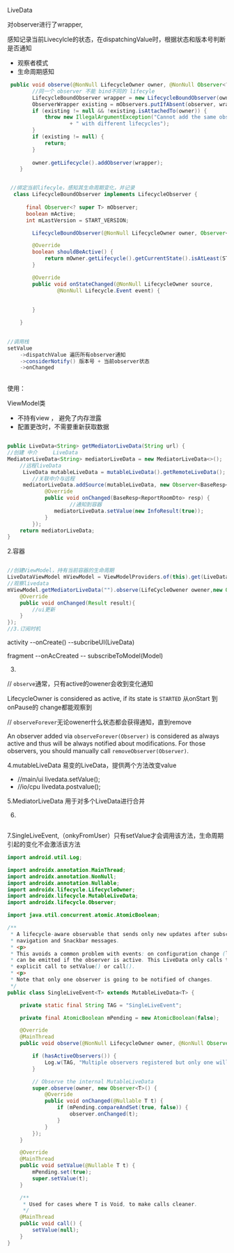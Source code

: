 LiveData

对observer进行了wrapper,

感知记录当前Livecylcle的状态，在dispatchingValue时，根据状态和版本号判断是否通知

- 观察者模式
- 生命周期感知

```java
 public void observe(@NonNull LifecycleOwner owner, @NonNull Observer<? super T> observer) {
		//同一个 observer 不能 bind不同的 lifecyle 
        LifecycleBoundObserver wrapper = new LifecycleBoundObserver(owner, observer);
        ObserverWrapper existing = mObservers.putIfAbsent(observer, wrapper);
        if (existing != null && !existing.isAttachedTo(owner)) {
            throw new IllegalArgumentException("Cannot add the same observer"
                    + " with different lifecycles");
        }
        if (existing != null) {
            return;
        }
		
        owner.getLifecycle().addObserver(wrapper);
    }


 //绑定当前lifecyle，感知其生命周期变化，并记录
  class LifecycleBoundObserver implements LifecycleObserver {
	
      final Observer<? super T> mObserver;
      boolean mActive;
      int mLastVersion = START_VERSION;

        LifecycleBoundObserver(@NonNull LifecycleOwner owner, Observer<? super T> observer)

        @Override
        boolean shouldBeActive() {
            return mOwner.getLifecycle().getCurrentState().isAtLeast(STARTED);
        }

        @Override
        public void onStateChanged(@NonNull LifecycleOwner source,
                @NonNull Lifecycle.Event event) {
				
      				
        }

    }

 
//调用栈
setValue
    ->dispatchValue 遍历所有observer通知
    ->considerNotify() 版本号 + 当前observer状态
    ->onChanged
    

```

使用：

ViewModel类

- 不持有view ，  避免了内存泄露
- 配置更改时，不需要重新获取数据



```java

public LiveData<String> getMediatorLiveData(String url) {
//创建 中介     LiveData
MediatorLiveData<String> mediatorLiveData = new MediatorLiveData<>();
	//远程liveData
	 LiveData mutableLiveData = mutableLiveData().getRemoteLiveData();
		//关联中介与远程
	 mediatorLiveData.addSource(mutableLiveData, new Observer<BaseResp<String>>() {
            @Override
            public void onChanged(BaseResp<ReportRoomDto> resp) {
					//通知到容器
               mediatorLiveData.setValue(new InfoResult(true));
            }
        });	  	
	return mediatorLiveData;
}
```



2.容器

```java

//创建ViewModel，持有当前容器的生命周期
LiveDataViewModel mViewModel = ViewModelProviders.of(this).get(LiveDataViewModel.class);
//观察livedata
mViewModel.getMediatorLiveData("").observe(LifeCycleOwener owener,new Observer<Result>(){
    @Override
    public void onChanged(Result result){
        //ui更新
    }   
});
//3.订阅时机
```

activity --onCreate() --subcribeUI(LiveData)

fragment --onAcCreated -- subscribeToModel(Model)

3.
// `observe`通常，只有active的owener会收到变化通知

 LifecycleOwner is considered as active, if its state is `STARTED`     从onStart 到 onPause的 change都能观察到



// `observeForever`无论owener什么状态都会获得通知，直到remove

An observer added via `observeForever(Observer)` is considered as always active and thus will be always notified about modifications. For those observers, you should manually call `removeObserver(Observer)`.

4.mutableLiveData 易变的LiveData，提供两个方法改变value

- //main/ui   livedata.setValue();
- //io/cpu    livedata.postvalue();

5.MediatorLiveData 用于对多个LiveData进行合并

6.

````java

````

7.SingleLiveEvent,（onkyFromUser）只有setValue才会调用该方法，生命周期引起的变化不会激活该方法

```java
import android.util.Log;

import androidx.annotation.MainThread;
import androidx.annotation.NonNull;
import androidx.annotation.Nullable;
import androidx.lifecycle.LifecycleOwner;
import androidx.lifecycle.MutableLiveData;
import androidx.lifecycle.Observer;

import java.util.concurrent.atomic.AtomicBoolean;

/**
 * A lifecycle-aware observable that sends only new updates after subscription, used for events like
 * navigation and Snackbar messages.
 * <p>
 * This avoids a common problem with events: on configuration change (like rotation) an update
 * can be emitted if the observer is active. This LiveData only calls the observable if there's an
 * explicit call to setValue() or call().
 * <p>
 * Note that only one observer is going to be notified of changes.
 */
public class SingleLiveEvent<T> extends MutableLiveData<T> {

    private static final String TAG = "SingleLiveEvent";

    private final AtomicBoolean mPending = new AtomicBoolean(false);

    @Override
    @MainThread
    public void observe(@NonNull LifecycleOwner owner, @NonNull Observer<? super T> observer) {

        if (hasActiveObservers()) {
            Log.w(TAG, "Multiple observers registered but only one will be notified of changes.");
        }

        // Observe the internal MutableLiveData
        super.observe(owner, new Observer<T>() {
            @Override
            public void onChanged(@Nullable T t) {
                if (mPending.compareAndSet(true, false)) {
                    observer.onChanged(t);
                }
            }
        });
    }

    @Override
    @MainThread
    public void setValue(@Nullable T t) {
        mPending.set(true);
        super.setValue(t);
    }

    /**
     * Used for cases where T is Void, to make calls cleaner.
     */
    @MainThread
    public void call() {
        setValue(null);
    }
}

```

